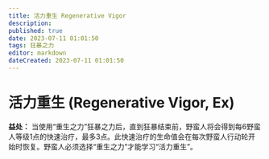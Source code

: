 ```yaml
---
title: 活力重生 Regenerative Vigor
description: 
published: true
date: 2023-07-11 01:01:50
tags: 狂暴之力
editor: markdown
dateCreated: 2023-07-11 01:01:50
---
```


# 活力重生 (Regenerative Vigor, Ex)

**益处：** 当使用“重生之力”狂暴之力后，直到狂暴结束前，野蛮人将会得到每6野蛮人等级1点的快速治疗，最多3点。此快速治疗的生命值会在每次野蛮人行动轮开始时恢复。野蛮人必须选择“重生之力”才能学习“活力重生”。
